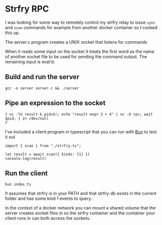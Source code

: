 # Strfry RPC

I was looking for some way to remotely control my strfry relay to issue `sync` and `scan` commands for example from another docker container so I cooked this up.

The server.c program creates a UNIX socket that listens for commands

When it reads some input on the socket it treats the first word as the name of another socket file to be used for sending the command output. The remaining input is eval'd.

## Build and run the server

    gcc -o server server.c && ./server

## Pipe an expression to the socket

    { nc -lU result & pid=$!; echo "result expr 3 + 4" | nc -U rpc; wait $pid; } 2> /dev/null
    7

I've included a client program in typescript that you can run with [Bun](https://bun.sh/) to test it out

    import { scan } from "./strfry.ts";

    let result = await scan({ kinds: [1] })
    console.log(result)

## Run the client

    bun index.ts

It assumes that strfry is in your PATH and that strfry-db exists in the current folder and has some kind 1 events to query.

In the context of a docker network you can mount a shared volume that the server creates socket files in so the strfry container and the container your client runs in can both access the sockets.
